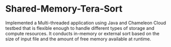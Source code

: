 # Shared-Memory-Tera-Sort
Implemented a Multi-threaded application using Java and Chameleon Cloud testbed that is flexible enough to handle different types of storage and compute resources. It conducts in-memory or external sort based on the size of input file and the amount of free memory available at runtime.
